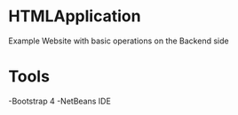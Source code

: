 # HTMLApplication
Example Website with basic operations on the Backend side

# Tools

-Bootstrap 4
-NetBeans IDE
